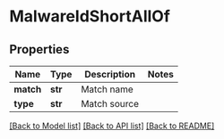 # MalwareIdShortAllOf

## Properties
Name | Type | Description | Notes
------------ | ------------- | ------------- | -------------
**match** | **str** | Match name | 
**type** | **str** | Match source | 

[[Back to Model list]](../README.md#documentation-for-models) [[Back to API list]](../README.md#documentation-for-api-endpoints) [[Back to README]](../README.md)


